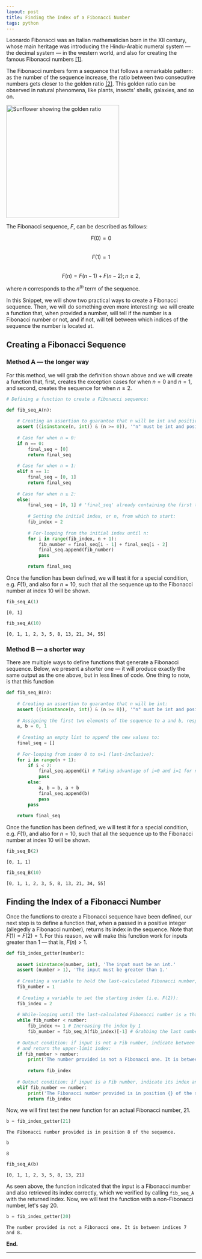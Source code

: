 ```yaml
---
layout: post
title: Finding the Index of a Fibonacci Number
tags: python
---
```


Leonardo Fibonacci was an Italian mathematician born in the XII century, whose main heritage was introducing the Hindu-Arabic numeral system — the decimal system — in the western world, and also for creating the famous Fibonacci numbers [[1]](https://en.wikipedia.org/wiki/Fibonacci).

The Fibonacci numbers form a sequence that follows a remarkable pattern: as the number of the sequence increase, the ratio between two consecutive numbers gets closer to the golden ratio [[2]](https://en.wikipedia.org/wiki/Golden_ratio). This golden ratio can be observed in natural phenomena, like plants, insects' shells, galaxies, and so on.

<img src="https://blog.shawacademy.com/wp-content/uploads/2015/09/Golden-Ratio-Photography-1000x605.jpg" alt="Sunflower showing the golden ratio" width="300" height="300">


The Fibonacci sequence, $F$, can be described as follows:

$$
F(0) = 0
$$
<br>
$$
F(1) = 1
$$
<br>
$$
F(n) = F(n-1) + F(n-2); n≥2,
$$

where $n$ corresponds to the $n^{th}$ term of the sequence.

In this Snippet, we will show two practical ways to create a Fibonacci sequence. Then, we will do something even more interesting: we will create a function that, when provided a number, will tell if the number is a Fibonacci number or not, and if not, will tell between which indices of the sequence the number is located at.

## Creating a Fibonacci Sequence

### Method A — the longer way

For this method, we will grab the definition shown above and we will create a function that, first, creates the exception cases for when $n = 0$ and $n = 1$, and second, creates the sequence for when $n≥2$.


```python
# Defining a function to create a Fibonacci sequence:

def fib_seq_A(n):
    
    # Creating an assertion to guarantee that n will be int and positive:
    assert ((isinstance(n, int)) & (n >= 0)), '"n" must be int and positive.'
    
    # Case for when n = 0:
    if n == 0:
        final_seq = [0]
        return final_seq
    
    # Case for when n = 1:
    elif n == 1:
        final_seq = [0, 1]
        return final_seq
    
    # Case for when n ≥ 2:
    else:
        final_seq = [0, 1] # 'final_seq' already containing the first two elements
        
        # Setting the initial index, or n, from which to start:
        fib_index = 2
        
        # For-looping from the initial index until n:
        for i in range(fib_index, n + 1):
            fib_number = final_seq[i - 1] + final_seq[i - 2]
            final_seq.append(fib_number)
            pass

        return final_seq
```

<script src="https://gist.github.com/rmoralesdelgado/082bf88a70f7b9e462f44522935cd5c1.js"></script>

Once the function has been defined, we will test it for a special condition, e.g. $F(1)$, and also for $n=10$, such that all the sequence up to the Fibonacci number at index 10 will be shown.


```python
fib_seq_A(1)
```




    [0, 1]




```python
fib_seq_A(10)
```




    [0, 1, 1, 2, 3, 5, 8, 13, 21, 34, 55]



### Method B — a shorter way

There are multiple ways to define functions that generate a Fibonacci sequence. Below, we present a shorter one — it will produce exactly the same output as the one above, but in less lines of code. One thing to note, is that this function 


```python
def fib_seq_B(n):
    
    # Creating an assertion to guarantee that n will be int:
    assert ((isinstance(n, int)) & (n >= 0)), '"n" must be int and positive.'
    
    # Assigning the first two elements of the sequence to a and b, respectively:
    a, b = 0, 1
    
    # Creating an empty list to append the new values to:
    final_seq = []
    
    # For-looping from index 0 to n+1 (last-inclusive):
    for i in range(n + 1):
        if i < 2:
            final_seq.append(i) # Taking advantage of i=0 and i=1 for n<2
            pass
        else:
            a, b = b, a + b
            final_seq.append(b)
            pass
        pass
    
    return final_seq
```

Once the function has been defined, we will test it for a special condition, e.g. $F(1)$, and also for $n=10$, such that all the sequence up to the Fibonacci number at index 10 will be shown.


```python
fib_seq_B(2)
```




    [0, 1, 1]




```python
fib_seq_B(10)
```




    [0, 1, 1, 2, 3, 5, 8, 13, 21, 34, 55]



## Finding the Index of a Fibonacci Number

Once the functions to create a Fibonacci sequence have been defined, our next step is to define a function that, when a passed in a positive integer (allegedly a Fibonacci number), returns its index in the sequence. Note that $F(1)=F(2)=1$. For this reason, we will make this function work for inputs greater than $1$ — that is, $F(n)>1$.


```python
def fib_index_getter(number):
    
    assert isinstance(number, int), 'The input must be an int.'
    assert (number > 1), 'The input must be greater than 1.'
    
    # Creating a variable to hold the last-calculated Fibonacci number, starting at 1:
    fib_number = 1
    
    # Creating a variable to set the starting index (i.e. F(2)):
    fib_index = 2
    
    # While-looping until the last-calculated Fibonacci number is ≥ than the input:
    while fib_number < number:
        fib_index += 1 # Increasing the index by 1
        fib_number = fib_seq_A(fib_index)[-1] # Grabbing the last number, using function fib_seq_A
    
    # Output condition: if input is not a Fib number, indicate between which indices is located
    # and return the upper-limit index:
    if fib_number > number:
        print('The number provided is not a Fibonacci one. It is between indices {} and {}.'.format(fib_index - 1, 
                                                                                                   fib_index))
        return fib_index
    
    # Output condition: if input is a Fib number, indicate its index and return it:
    elif fib_number == number:
        print('The Fibonacci number provided is in position {} of the sequence.'.format(fib_index))
        return fib_index
```

Now, we will first test the new function for an actual Fibonacci number, 21.


```python
b = fib_index_getter(21)
```

    The Fibonacci number provided is in position 8 of the sequence.



```python
b
```




    8




```python
fib_seq_A(b)
```




    [0, 1, 1, 2, 3, 5, 8, 13, 21]



As seen above, the function indicated that the input is a Fibonacci number and also retrieved its index correctly, which we verified by calling `fib_seq_A` with the returned index. Now, we will test the function with a non-Fibonacci number, let's say 20.


```python
b = fib_index_getter(20)
```

    The number provided is not a Fibonacci one. It is between indices 7 and 8.


**End.**

---
